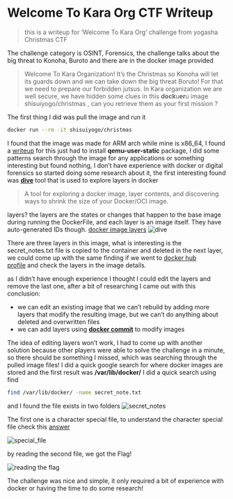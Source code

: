 # Welcome To Kara Org CTF Writeup

> this is a writeup for ‘Welcome To Kara Org’ challenge from yogasha Christmas CTF

The challenge category is OSINT, Forensics, the challenge talks about the big threat to Konoha, Buroto and there are in the docker image provided

> Welcome To Kara Organization! It’s the Christmas so Konoha will let its guards down and we can take down the big threat Boruto! For that we need to prepare our forbidden jutsus. In Kara organization we are well secure, we have hidden some clues in this **dock**u**er**u image shisuiyogo/christmas , can you retrieve them as your first mission ?

The first thing I did was pull the image and run it
```bash
docker run --rm -it shisuiyogo/christmas
```
I found that the image was made for ARM arch while mine is x86_64, I found a [writeup](https://matchboxdorry.gitbooks.io/matchboxblog/content/blogs/build_and_run_arm_images.html) for this just had to install **qemu-user-static** package, I did some patterns search through the image for any applications or something interesting but found nothing, I don’t have experience with docker or digital forensics so started doing some research about it, the first interesting found was [**dive**](https://github.com/wagoodman/dive) tool that is used to explore layers in docker

> A tool for exploring a docker image, layer contents, and discovering ways to shrink the size of your Docker/OCI image.

layers? the layers are the states or changes that happen to the base image during running the DockerFile, and each layer is an image itself. They have auto-generated IDs though. [docker image layers](https://vsupalov.com/docker-image-layers/)
![dive](https://user-images.githubusercontent.com/52073989/209802427-9cee51e2-c6ff-4aea-b015-abacc86f70d4.png)

There are three layers in this image, what is interesting is the secret_notes.txt file is copied to the container and deleted in the next layer, we could come up with the same finding if we went to [docker hub profile](https://hub.docker.com/layers/shisuiyogo/christmas/latest/images/sha256-3111e65a2097ecfe94d9326b8a101c7bbb86746a0872fd793335cba8dac1b31f) and check the layers in the image details.

as I didn’t have enough experience I thought I could edit the layers and remove the last one, after a bit of researching I came out with this conclusion:
-   we can edit an existing image that we can’t rebuild by adding more layers that modify the resulting image, but we can’t do anything about deleted and overwritten files
-   we can add layers using [**docker commit**](https://docs.docker.com/engine/reference/commandline/commit/) to modify images

The idea of editing layers won’t work, I had to come up with another solution because other players were able to solve the challenge in a minute, so there should be something I missed, which was searching through the pulled image files!
I did a quick google search for where docker images are stored and the first result was **/var/lib/docker/** I did a quick search using find
```bash
find /var/lib/docker/ -name secret_note.txt
```
and I found the file exists in two folders
![secret_notes](https://user-images.githubusercontent.com/52073989/209802432-8f4feb86-5fab-46fc-9183-69c3fe253d43.png)

The first one is a character special file, to understand the character special file check this [answer](https://unix.stackexchange.com/a/60147)

![special_file](https://user-images.githubusercontent.com/52073989/209802434-a0a6fe18-c3bb-4a59-8fd1-366afbe934dd.png)

by reading the second file, we got the Flag!

![reading the flag](https://user-images.githubusercontent.com/52073989/209802431-3a1344a1-dac7-4d6a-bfab-78858300e4ad.png)

The challenge was nice and simple, it only required a bit of experience with docker or having the time to do some research!

